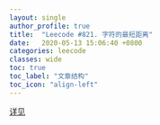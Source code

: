 ```yaml
---
layout: single
author_profile: true
title:  "Leecode #821. 字符的最短距离"
date:   2020-05-13 15:06:40 +0800
categories: leecode
classes: wide
toc: true
toc_label: "文章结构"
toc_icon: "align-left"
---
```


[详见](https://leetcode-cn.com/problems/shortest-distance-to-a-character/solution/python3-yi-ci-bian-li-44ms-by-clooney/)

